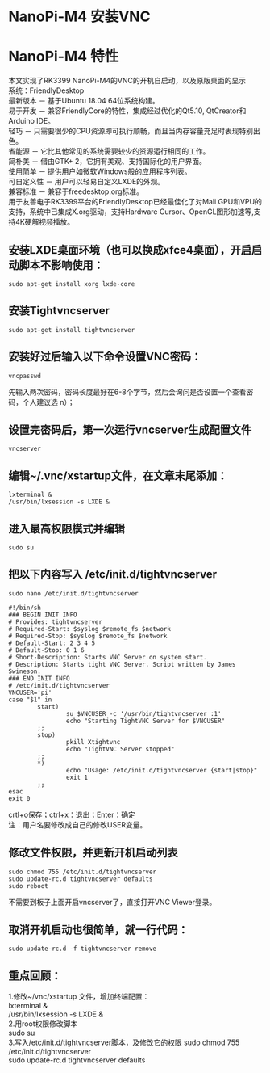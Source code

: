 # NanoPi-M4 安装VNC

# NanoPi-M4 特性
本文实现了RK3399 NanoPi-M4的VNC的开机自启动，以及原版桌面的显示  
系统：FriendlyDesktop  
最新版本 － 基于Ubuntu 18.04 64位系统构建。  
易于开发 － 兼容FriendlyCore的特性，集成经过优化的Qt5.10, QtCreator和Arduino IDE。  
轻巧 － 只需要很少的CPU资源即可执行顺畅，而且当内存容量充足时表现特别出色。  
省能源 － 它比其他常见的系统需要较少的资源运行相同的工作。  
简朴美 － 借由GTK+ 2，它拥有美观、支持国际化的用户界面。  
使用简单 － 提供用户如微软Windows般的应用程序列表。  
可自定义性 － 用户可以轻易自定义LXDE的外观。  
兼容标准 － 兼容于freedesktop.org标准。  
用于友善电子RK3399平台的FriendlyDesktop已经最佳化了对Mali GPU和VPU的支持，系统中已集成X.org驱动，支持Hardware Cursor、OpenGL图形加速等,支持4K硬解视频播放。  

## 安装LXDE桌面环境（也可以换成xfce4桌面），开启启动脚本不影响使用：
```
sudo apt-get install xorg lxde-core
```

## 安装Tightvncserver
```
sudo apt-get install tightvncserver
```

## 安装好过后输入以下命令设置VNC密码：
```
vncpasswd
```
先输入两次密码，密码长度最好在6-8个字节，然后会询问是否设置一个查看密码，个人建议选 n）；  

## 设置完密码后，第一次运行vncserver生成配置文件
```
vncserver
```

## 编辑~/.vnc/xstartup文件，在文章末尾添加：
```
lxterminal &
/usr/bin/lxsession -s LXDE &
```

## 进入最高权限模式并编辑
```
sudo su
```

## 把以下内容写入 /etc/init.d/tightvncserver 
```
sudo nano /etc/init.d/tightvncserver

#!/bin/sh
### BEGIN INIT INFO
# Provides: tightvncserver
# Required-Start: $syslog $remote_fs $network
# Required-Stop: $syslog $remote_fs $network
# Default-Start: 2 3 4 5
# Default-Stop: 0 1 6
# Short-Description: Starts VNC Server on system start.
# Description: Starts tight VNC Server. Script written by James Swineson.
### END INIT INFO
# /etc/init.d/tightvncserver
VNCUSER='pi'
case "$1" in
        start)
                su $VNCUSER -c '/usr/bin/tightvncserver :1'
                echo "Starting TightVNC Server for $VNCUSER"
        ;;
        stop)
                pkill Xtightvnc
                echo "TightVNC Server stopped"
        ;;
        *)
                echo "Usage: /etc/init.d/tightvncserver {start|stop}"
                exit 1
        ;;
esac
exit 0
```
crtl+o保存；ctrl+x：退出；Enter：确定  
注：用户名要修改成自己的修改USER变量。  

## 修改文件权限，并更新开机启动列表
```
sudo chmod 755 /etc/init.d/tightvncserver
sudo update-rc.d tightvncserver defaults
sudo reboot
```
不需要到板子上面开启vncserver了，直接打开VNC Viewer登录。  

## 取消开机启动也很简单，就一行代码：
```
sudo update-rc.d -f tightvncserver remove
```

## 重点回顾：
1.修改~/vnc/xstartup 文件，增加终端配置：  
lxterminal &  
/usr/bin/lxsession -s LXDE &  
2.用root权限修改脚本  
sudo su  
3.写入/etc/init.d/tightvncserver脚本，及修改它的权限
sudo chmod 755 /etc/init.d/tightvncserver   
sudo update-rc.d tightvncserver defaults  





